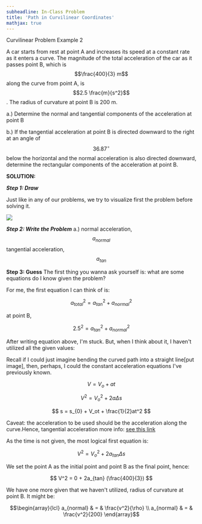 ```yaml
---
subheadline: In-Class Problem
title: 'Path in Curvilinear Coordinates'
mathjax: true
---
```

Curvilinear Problem Example 2

A car starts from rest at point A and increases its speed at a constant rate as it enters a curve. The magnitude of the total acceleration of the car as it passes point B, which is $$\frac{400}{3}  m$$ along the curve from point A, is $$2.5 \frac{m}{s^2}$$. The radius of curvature at point B is 200 m.

a.) Determine the normal and tangential components of the acceleration at point B

b.) If the tangential acceleration at point B is directed downward to the right at an angle of $$36.87^\circ$$ below the horizontal and the normal acceleration is also directed downward, determine the rectangular components of the acceleration at point B.

<!--more-->

**SOLUTION:**

***Step 1: Draw***

Just like in any of our problems, we try to visualize first the problem before solving it.

<img class="center" src="https://docs.google.com/drawings/d/e/2PACX-1vQjMbD73j9_KiMmq7oeWGkKOHhUWTXvCP4fZF1IKf26vEeqDEP0bt6rzIcLKrOW7Do1V7H5vZ6DG71w/pub?w=470&h=275">

***Step 2: Write the Problem***
a.)
normal acceleration, $$a_{normal}$$
tangential acceleration, $$a_{tan}$$

****Step 3: Guess****
The first thing you wanna ask yourself is: what are some equations do I know given the problem?

For me, the first equation I can think of is:

$$ a_{total}^{2} = a_{tan}^{2} + a_{normal}^{2} $$

at point B,

$$ 2.5^{2} = a_{tan}^{2} + a_{normal}^{2} $$

After writing equation above, I'm stuck. But, when I think about it, I haven't utilized all the given values:

Recall if I could just imagine bending the curved path into a straight line[put image], then, perhaps, I could the constant acceleration equations I've previously known.

$$ V = V_{o} + at$$

$$ V^2 = V_{o}^2 + 2a\Delta s $$

$$ s = s_{0} + V_ot + \frac{1}{2}at^2 $$ 

Caveat: the acceleration to be used should be the acceleration along the curve.Hence, tangential acceleration more info: [see this link][1]

As the time is not given, the most logical first equation is:

$$ V^2 = V_{o}^2 + 2a_{tan}\Delta s $$

We set the point A as the initial point and point B as the final point, hence:

$$ V^2 = 0 + 2a_{tan} (\frac{400}{3}) $$

We have one more given that we haven't utilized, radius of curvature at point B. It might be:

$$\begin{array}{lcl} 
a_{normal} & = & \frac{v^2}{\rho} \\ 
a_{normal} & = & \frac{v^2}{200} \end{array}$$





[1]: http://example.com

